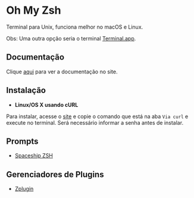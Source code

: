 # Oh My Zsh

Terminal para Unix, funciona melhor no macOS e Linux.

Obs: Uma outra opção seria o terminal [Terminal.app](../terminal.app.md).

## Documentação

Clique [aqui](https://ohmyz.sh) para ver a documentação no site.

## Instalação

- **Linux/OS X usando cURL**

Para instalar, acesse o [site](https://ohmyz.sh) e copie o comando que está na aba `Via curl` e execute no terminal. Será necessário informar a senha antes de instalar.

## Prompts

- [Spaceship ZSH](prompts/spaceship-zsh.md)

## Gerenciadores de Plugins

- [Zplugin](plugin-managers/zplugin.md)
